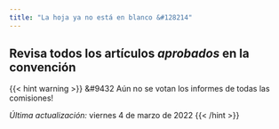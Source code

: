 ```yaml
---
title: "La hoja ya no está en blanco &#128214"
---
```


## Revisa todos los artículos *aprobados* en la convención

{{< hint warning >}} 
&#9432 Aún no se votan los informes de todas las comisiones!

*Última actualización:* viernes 4 de marzo de 2022
{{< /hint >}}



